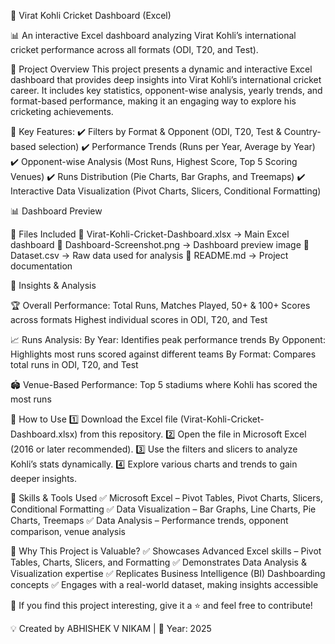 🏏 Virat Kohli Cricket Dashboard (Excel)

📊 An interactive Excel dashboard analyzing Virat Kohli’s international cricket performance across all formats (ODI, T20, and Test).


📌 Project Overview
This project presents a dynamic and interactive Excel dashboard that provides deep insights into Virat Kohli’s international cricket career. It includes key statistics, opponent-wise analysis, yearly trends, and format-based performance, making it an engaging way to explore his cricketing achievements.


🔹 Key Features:
✔️ Filters by Format & Opponent (ODI, T20, Test & Country-based selection)
✔️ Performance Trends (Runs per Year, Average by Year)
✔️ Opponent-wise Analysis (Most Runs, Highest Score, Top 5 Scoring Venues)
✔️ Runs Distribution (Pie Charts, Bar Graphs, and Treemaps)
✔️ Interactive Data Visualization (Pivot Charts, Slicers, Conditional Formatting)


📊 Dashboard Preview

📂 Files Included
📌 Virat-Kohli-Cricket-Dashboard.xlsx → Main Excel dashboard
📌 Dashboard-Screenshot.png → Dashboard preview image
📌 Dataset.csv → Raw data used for analysis
📌 README.md → Project documentation


🔎 Insights & Analysis

🏆 Overall Performance:
Total Runs, Matches Played, 50+ & 100+ Scores across formats
Highest individual scores in ODI, T20, and Test

📈 Runs Analysis:
By Year: Identifies peak performance trends
By Opponent: Highlights most runs scored against different teams
By Format: Compares total runs in ODI, T20, and Test

🏟️ Venue-Based Performance:
Top 5 stadiums where Kohli has scored the most runs

🚀 How to Use
1️⃣ Download the Excel file (Virat-Kohli-Cricket-Dashboard.xlsx) from this repository.
2️⃣ Open the file in Microsoft Excel (2016 or later recommended).
3️⃣ Use the filters and slicers to analyze Kohli’s stats dynamically.
4️⃣ Explore various charts and trends to gain deeper insights.

🔧 Skills & Tools Used
✅ Microsoft Excel – Pivot Tables, Pivot Charts, Slicers, Conditional Formatting
✅ Data Visualization – Bar Graphs, Line Charts, Pie Charts, Treemaps
✅ Data Analysis – Performance trends, opponent comparison, venue analysis

🎯 Why This Project is Valuable?
✅ Showcases Advanced Excel skills – Pivot Tables, Charts, Slicers, and Formatting
✅ Demonstrates Data Analysis & Visualization expertise
✅ Replicates Business Intelligence (BI) Dashboarding concepts
✅ Engages with a real-world dataset, making insights accessible


📢 If you find this project interesting, give it a ⭐ and feel free to contribute!

💡 Created by ABHISHEK V NIKAM | 📅 Year: 2025
